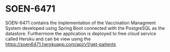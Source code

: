 # SOEN-6471
SOEN-6471 contains the implementation of the Vaccination Managment System developed using Spring Boot connected with the PostgreSQL as the datastore.
Furthermore the application is deployed to free cloud service called Heroku and can be view using the https://soen6471.herokuapp.com/api/v1/get-patients
